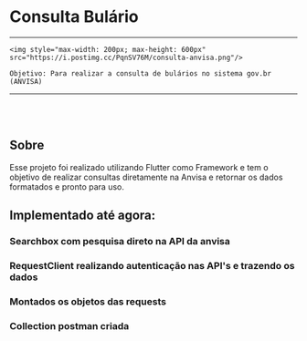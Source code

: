 # Consulta Bulário

  <hr/>

    <img style="max-width: 200px; max-height: 600px" src="https://i.postimg.cc/PqnSV76M/consulta-anvisa.png"/>

    Objetivo: Para realizar a consulta de bulários no sistema gov.br (ANVISA)

  <hr/>
  <BR><BR>
  
## Sobre

Esse projeto foi realizado utilizando Flutter como Framework e tem o objetivo de realizar consultas diretamente na Anvisa e retornar os dados formatados e pronto para uso.

## Implementado até agora:

### Searchbox com pesquisa direto na API da anvisa
### RequestClient realizando autenticação nas API's e trazendo os dados
### Montados os objetos das requests
### Collection postman criada
